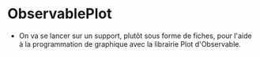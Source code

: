 # ObservablePlot

* On va se lancer sur un support, plutôt sous forme de fiches, pour l'aide à la programmation de graphique avec la librairie Plot d'Observable.
